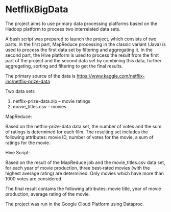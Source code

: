 # NetflixBigData

The project aims to use primary data processing platforms based on the Hadoop platform to process two interrelated data sets.

A bash script was prepared to launch the project, which consists of two parts.
In the first part, MapReduce processing in the classic variant (Java) is used to process the first data set by filtering and aggregating it.
In the second part, the Hive platform is used to process the result from the first part of the project and the second data set by combining this data, further aggregating, sorting and filtering to get the final results.

The primary source of the data is https://www.kaggle.com/netflix-inc/netflix-prize-data

Two data sets
1. netflix-prize-data.zip – movie ratings
2. movie_titles.csv – movies

MapReduce:

Based on the netflix-prize-data data set, the number of votes and the sum of ratings is determined for each film.
The resulting set includes the following attributes: movie ID, number of votes for the movie, a sum of ratings for the movie.

Hive Script:

Based on the result of the MapReduce job  and the movie_titles.csv data set, for each year of movie production, three best-rated movies (with the highest average rating) are determined. Only movies which have more than 1000 votes are considered.

The final result contains the following attributes: movie title, year of movie production, average rating of the movie.

The project was run in the Google Cloud Platform using Dataproc.
